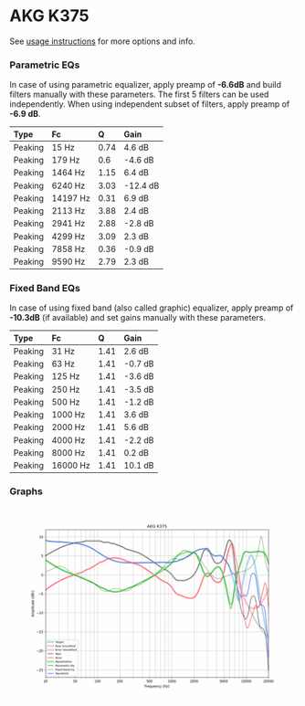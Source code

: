 # AKG K375
See [usage instructions](https://github.com/jaakkopasanen/AutoEq#usage) for more options and info.

### Parametric EQs
In case of using parametric equalizer, apply preamp of **-6.6dB** and build filters manually
with these parameters. The first 5 filters can be used independently.
When using independent subset of filters, apply preamp of **-6.9 dB**.

| Type    | Fc       |    Q | Gain     |
|:--------|:---------|:-----|:---------|
| Peaking | 15 Hz    | 0.74 | 4.6 dB   |
| Peaking | 179 Hz   | 0.6  | -4.6 dB  |
| Peaking | 1464 Hz  | 1.15 | 6.4 dB   |
| Peaking | 6240 Hz  | 3.03 | -12.4 dB |
| Peaking | 14197 Hz | 0.31 | 6.9 dB   |
| Peaking | 2113 Hz  | 3.88 | 2.4 dB   |
| Peaking | 2941 Hz  | 2.88 | -2.8 dB  |
| Peaking | 4299 Hz  | 3.09 | 2.3 dB   |
| Peaking | 7858 Hz  | 0.36 | -0.9 dB  |
| Peaking | 9590 Hz  | 2.79 | 2.3 dB   |

### Fixed Band EQs
In case of using fixed band (also called graphic) equalizer, apply preamp of **-10.3dB**
(if available) and set gains manually with these parameters.

| Type    | Fc       |    Q | Gain    |
|:--------|:---------|:-----|:--------|
| Peaking | 31 Hz    | 1.41 | 2.6 dB  |
| Peaking | 63 Hz    | 1.41 | -0.7 dB |
| Peaking | 125 Hz   | 1.41 | -3.6 dB |
| Peaking | 250 Hz   | 1.41 | -3.5 dB |
| Peaking | 500 Hz   | 1.41 | -1.2 dB |
| Peaking | 1000 Hz  | 1.41 | 3.6 dB  |
| Peaking | 2000 Hz  | 1.41 | 5.6 dB  |
| Peaking | 4000 Hz  | 1.41 | -2.2 dB |
| Peaking | 8000 Hz  | 1.41 | 0.2 dB  |
| Peaking | 16000 Hz | 1.41 | 10.1 dB |

### Graphs
![](./AKG%20K375.png)